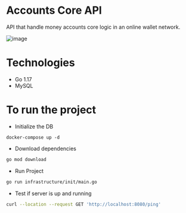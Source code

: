 # Accounts Core API
API that handle money accounts core logic in an online wallet network.

![image](https://user-images.githubusercontent.com/2694731/154365540-e79375d3-b5a2-42f0-83e7-6c9f28137726.png)


# Technologies
- Go 1.17
- MySQL


# To run the project
- Initialize the DB
```
docker-compose up -d
```

- Download dependencies
```bash
go mod download
```

- Run Project
```bash
go run infrastructure/init/main.go
```

- Test if server is up and running
```bash
curl --location --request GET 'http://localhost:8080/ping'
``` 
